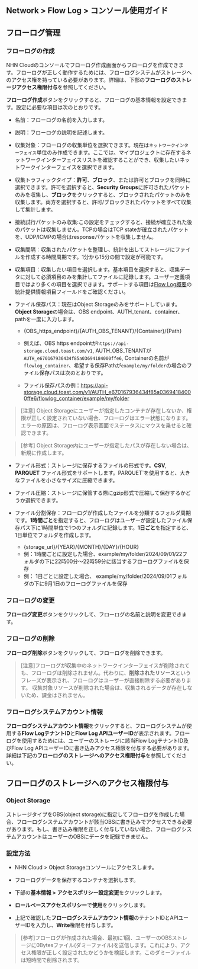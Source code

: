 ## Network > Flow Log > コンソール使用ガイド

## フローログ管理
### フローログの作成
NHN Cloudのコンソールでフローログ作成画面からフローログを作成できます。フローログが正しく動作するためには、フローログシステムがストレージへのアクセス権を持っている必要があります。詳細は、下部の**フローログのストレージアクセス権限付与**を参照してください。


**フローログ作成**ボタンをクリックすると、フローログの基本情報を設定できます。設定に必要な項目は次のとおりです。


* 名前：フローログの名前を入力します。
* 説明：フローログの説明を記述します。
* 収集対象：フローログの収集単位を選択できます。現在は`ネットワークインターフェイス`単位のみ作成できます。ここでは、マイプロジェクトに存在するネットワークインターフェイスリストを確認することができ、収集したいネットワークインターフェイスを選択できます。
* 収集トラフィックタイプ：**許可**、**ブロック**、または許可とブロックを同時に選択できます。許可を選択すると、**Security Groups**に許可されたパケットのみを収集し、**ブロック**をクリックすると、ブロックされたパケットのみを収集します。両方を選択すると、許可/ブロックされたパケットをすべて収集して集計します。

* 接続試行パケットのみ収集:この設定をチェックすると、接続が確立された後のパケットは収集しません。TCPの場合はTCP stateが確立されたパケットを、UDP/ICMPの場合はresponseパケットを収集しません。
* 収集間隔：収集されたパケットを整理し、統計を出してストレージにファイルを作成する時間周期です。1分から15分の間で設定が可能です。
* 収集項目：収集したい項目を選択します。基本項目を選択すると、収集データに対して必須項目のみを集計してファイルに記録します。ユーザー定義項目ではより多くの項目を選択できます。サポートする項目は[Flow Log概要](/Network/Flow%20Log/ko/overview/)の統計提供情報項目フィールドをご確認ください。

* ファイル保存パス：現在はObject Storageのみをサポートしています。**Object Storage**の場合は、OBS endpoint、AUTH_tenant、container、pathを一度に入力します。
    * {OBS_https_endpoint}/{AUTH_OBS_TENANT}/{Container}/{Path}
    * 例えば、OBS https endpointが`https://api-storage.cloud.toast.com/v1`, AUTH_OBS_TENANTが`AUTH_e670167936434f85a03694184000ffe6`, Containerの名前が`flowlog_container`、希望する保存Pathが`example/my/folder`の場合のファイル保存パスは次のとおりです。

    * ファイル保存パスの例：https://api-storage.cloud.toast.com/v1/AUTH_e670167936434f85a03694184000ffe6/flowlog_container/example/my/folder


> [注意] Object Storageにユーザーが指定したコンテナが存在しないか、権限が正しく設定されていない場合、フローログはエラー状態になります。エラーの原因は、フローログ表示画面でステータスにマウスを乗せると確認できます。

 
> [参考] Object Storage内にユーザーが指定したパスが存在しない場合は、新規に作成します。


* ファイル形式：ストレージに保存するファイルの形式です。**CSV**, **PARQUET** ファイル形式をサポートします。PARQUET`を使用すると、大きなファイルを小さなサイズに圧縮できます。

* ファイル圧縮：ストレージに保管する際にgzip形式で圧縮して保存するかどうか選択できます。

* ファイル分割保存：フローログが作成したファイルを分類するフォルダ周期です。**1時間ごと**を指定すると、フローログはユーザーが設定したファイル保存パス下に1時間単位で1つのフォルダに記録します。**1日ごと**を指定すると、1日単位でフォルダを作成します。

    * {storage_url}/{YEAR}/{MONTH}/{DAY}/{HOUR}
    * 例：1時間ごとに設定した場合、example/my/folder/2024/09/01/22フォルダの下に22時00分～22時59分に該当するフローログファイルを保存
    * 例： 1日ごとに設定した場合、 example/my/folder/2024/09/01フォルダの下に9月1日のフローログファイルを保存


### フローログの変更
**フローログ変更**ボタンをクリックして、フローログの名前と説明を変更できます。

### フローログの削除
**フローログ削除**ボタンをクリックして、フローログを削除できます。

> [注意]フローログが収集中のネットワークインターフェイスが削除されても、フローログは削除されません。代わりに、**削除されたリソース**というフレーズが表示され、フローログはユーザーが直接削除する必要があります。
> 収集対象リソースが削除された場合は、収集されるデータが存在しないため、課金はされません。

### フローログシステムアカウント情報
**フローログシステムアカウント情報**をクリックすると、フローログシステムが使用する**Flow LogテナントID**と**Flow Log APIユーザーID**が表示されます。フローログを使用するためには、ユーザーのストレージに該当Flow LogテナントID及びFlow Log APIユーザーIDに書き込みアクセス権限を付与する必要があります。詳細は下記の**フローログのストレージへのアクセス権限付与**を参照してください。




## フローログのストレージへのアクセス権限付与
### Object Storage
ストレージタイプをOBS(object storage)に指定してフローログを作成した場合、フローログシステムアカウントが該当OBSに書き込みでアクセスできる必要があります。もし、書き込み権限を正しく付与していない場合、フローログシステムアカウントはユーザーのOBSにデータを記録できません。


### 設定方法

* NHN Cloud > Object Storageコンソールにアクセスします。

* フローログデータを保存するコンテナを選択します。
* 下部の**基本情報 > アクセスポリシー設定変更**をクリックします。

* **ロールベースアクセスポリシー**で**使用**をクリックします。
* 上記で確認した**フローログシステムアカウント情報**のテナントIDとAPIユーザーIDを入力し、**Write**権限を付与します。

> [参考]フローログが作成された場合、最初に1回、ユーザーのOBSストレージに0Bytesファイル(ダミーファイル)を送信します。これにより、アクセス権限が正しく設定されたかどうかを検証します。このダミーファイルは短時間で削除されます。
